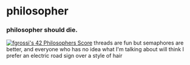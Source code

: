 # philosopher
### philosopher should die.
[![fgrossi's 42 Philosophers Score](https://badge42.vercel.app/api/v2/cl2p9nrdq006809kxlac8prrc/project/2552092)](https://github.com/JaeSeoKim/badge42)
threads are fun but semaphores are better, and everyone who has no idea what I'm talking about will think I prefer an electric road sign over a style of hair

